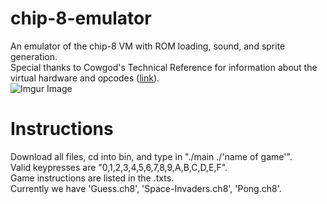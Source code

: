 # chip-8-emulator
An emulator of the chip-8 VM with ROM loading, sound, and sprite generation. <br/>
Special thanks to Cowgod's Technical Reference for information about the virtual hardware and opcodes ([link](http://devernay.free.fr/hacks/chip8/C8TECH10.HTM)). <br/>
![Imgur Image](https://i.imgur.com/a/GaYXbZx)
# Instructions
Download all files, cd into bin, and type in "./main ./'name of game'". <br/>
Valid keypresses are "0,1,2,3,4,5,6,7,8,9,A,B,C,D,E,F". <br/>
Game instructions are listed in the .txts. <br/>
Currently we have 'Guess.ch8', 'Space-Invaders.ch8', 'Pong.ch8'. <br/>
